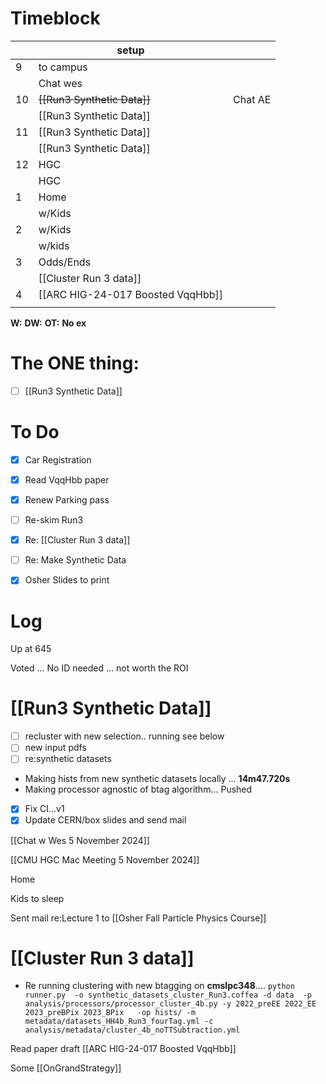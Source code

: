 # Timeblock

|     | setup                             |         |
| --- | --------------------------------- | ------- |
| 9   | to campus                         |         |
|     | Chat wes                          |         |
| 10  | ~~[[Run3 Synthetic Data]]~~       | Chat AE |
|     | [[Run3 Synthetic Data]]           |         |
| 11  | [[Run3 Synthetic Data]]           |         |
|     | [[Run3 Synthetic Data]]           |         |
| 12  | HGC                               |         |
|     | HGC                               |         |
| 1   | Home                              |         |
|     | w/Kids                            |         |
| 2   | w/Kids                            |         |
|     | w/kids                            |         |
| 3   | Odds/Ends                         |         |
|     | [[Cluster Run 3 data]]            |         |
| 4   | [[ARC HIG-24-017 Boosted VqqHbb]] |         |
|     |                                   |         |

**W:**
**DW:**
**OT:**
**No ex**

# The ONE thing: 
- [ ] [[Run3 Synthetic Data]]


# To Do
- [x] Car Registration
- [x] Read  VqqHbb paper
- [x] Renew Parking pass
- [ ] Re-skim Run3
- [x]  Re: [[Cluster Run 3 data]]
- [ ] Re: Make Synthetic Data
- [x] Osher Slides to print


# Log

Up at 645

Voted ... No ID needed ... not worth the ROI

# [[Run3 Synthetic Data]]
- [ ] recluster with new selection.. running see below
- [ ] new input pdfs
- [ ] re:synthetic datasets
- Making hists from new synthetic datasets locally ... **14m47.720s**
- Making processor agnostic of btag algorithm... Pushed
- [x] Fix CI...v1
- [x] Update CERN/box slides and send mail

[[Chat w Wes 5 November 2024]]

[[CMU HGC Mac Meeting 5 November 2024]]

Home 

Kids to sleep

Sent mail re:Lecture 1 to [[Osher Fall Particle Physics Course]]


# [[Cluster Run 3 data]]
- Re running clustering with new btagging  on **cmslpc348**.... 
`python runner.py  -o synthetic_datasets_cluster_Run3.coffea -d data  -p analysis/processors/processor_cluster_4b.py -y 2022_preEE 2022_EE 2023_preBPix 2023_BPix   -op hists/ -m metadata/datasets_HH4b_Run3_fourTag.yml -c analysis/metadata/cluster_4b_noTTSubtraction.yml`


Read paper draft [[ARC HIG-24-017 Boosted VqqHbb]]


Some [[OnGrandStrategy]]

